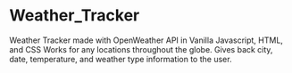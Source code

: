 # Weather_Tracker
Weather Tracker made with OpenWeather API in Vanilla Javascript, HTML, and CSS
Works for any locations throughout the globe. Gives back city, date, temperature, and weather type information to the user.
